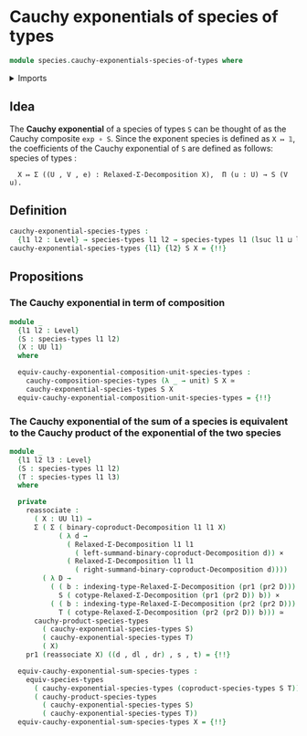 # Cauchy exponentials of species of types

```agda
module species.cauchy-exponentials-species-of-types where
```

<details><summary>Imports</summary>

```agda
open import foundation.action-on-identifications-functions
open import foundation.arithmetic-law-coproduct-and-sigma-decompositions
open import foundation.cartesian-product-types
open import foundation.coproduct-decompositions
open import foundation.dependent-binomial-theorem
open import foundation.dependent-pair-types
open import foundation.equivalences
open import foundation.functoriality-cartesian-product-types
open import foundation.functoriality-dependent-function-types
open import foundation.functoriality-dependent-pair-types
open import foundation.homotopies
open import foundation.identity-types
open import foundation.relaxed-sigma-decompositions
open import foundation.type-arithmetic-cartesian-product-types
open import foundation.type-arithmetic-dependent-pair-types
open import foundation.unit-type
open import foundation.univalence
open import foundation.universe-levels

open import species.cauchy-composition-species-of-types
open import species.cauchy-products-species-of-types
open import species.coproducts-species-of-types
open import species.equivalences-species-of-types
open import species.species-of-types
```

</details>

## Idea

The **Cauchy exponential** of a species of types `S` can be thought of as the
Cauchy composite `exp ∘ S`. Since the exponent species is defined as `X ↦ 𝟙`,
the coefficients of the Cauchy exponential of `S` are defined as follows:
species of types :

```text
  X ↦ Σ ((U , V , e) : Relaxed-Σ-Decomposition X),  Π (u : U) → S (V u).
```

## Definition

```agda
cauchy-exponential-species-types :
  {l1 l2 : Level} → species-types l1 l2 → species-types l1 (lsuc l1 ⊔ l2)
cauchy-exponential-species-types {l1} {l2} S X = {!!}
```

## Propositions

### The Cauchy exponential in term of composition

```agda
module _
  {l1 l2 : Level}
  (S : species-types l1 l2)
  (X : UU l1)
  where

  equiv-cauchy-exponential-composition-unit-species-types :
    cauchy-composition-species-types (λ _ → unit) S X ≃
    cauchy-exponential-species-types S X
  equiv-cauchy-exponential-composition-unit-species-types = {!!}
```

### The Cauchy exponential of the sum of a species is equivalent to the Cauchy product of the exponential of the two species

```agda
module _
  {l1 l2 l3 : Level}
  (S : species-types l1 l2)
  (T : species-types l1 l3)
  where

  private
    reassociate :
      ( X : UU l1) →
      Σ ( Σ ( binary-coproduct-Decomposition l1 l1 X)
            ( λ d →
              ( Relaxed-Σ-Decomposition l1 l1
                ( left-summand-binary-coproduct-Decomposition d)) ×
              ( Relaxed-Σ-Decomposition l1 l1
                ( right-summand-binary-coproduct-Decomposition d))))
        ( λ D →
          ( ( b : indexing-type-Relaxed-Σ-Decomposition (pr1 (pr2 D))) →
            S ( cotype-Relaxed-Σ-Decomposition (pr1 (pr2 D)) b)) ×
          ( ( b : indexing-type-Relaxed-Σ-Decomposition (pr2 (pr2 D))) →
            T ( cotype-Relaxed-Σ-Decomposition (pr2 (pr2 D)) b))) ≃
      cauchy-product-species-types
        ( cauchy-exponential-species-types S)
        ( cauchy-exponential-species-types T)
        ( X)
    pr1 (reassociate X) ((d , dl , dr) , s , t) = {!!}

  equiv-cauchy-exponential-sum-species-types :
    equiv-species-types
      ( cauchy-exponential-species-types (coproduct-species-types S T))
      ( cauchy-product-species-types
        ( cauchy-exponential-species-types S)
        ( cauchy-exponential-species-types T))
  equiv-cauchy-exponential-sum-species-types X = {!!}
```
